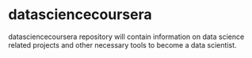 datasciencecoursera
===================

datasciencecoursera repository will contain information on data science related projects and other necessary tools to become a data scientist. 
